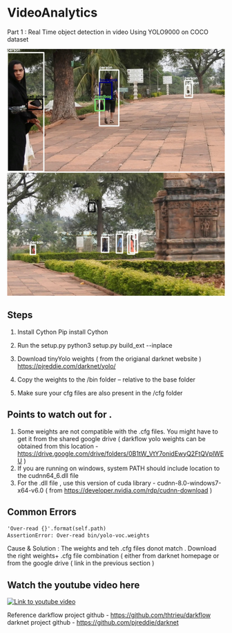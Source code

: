 # VideoAnalytics
Part 1 : Real Time object detection in video Using YOLO9000 on COCO dataset

![](https://github.com/tomtillo/VideoAnalycis-/blob/master/object_detection_1.jpg)
![](https://github.com/tomtillo/VideoAnalycis-/blob/master/object_detection_2.jpg)

## Steps 
1. Install Cython 
Pip install Cython

2. Run the setup.py 
python3 setup.py build_ext --inplace

3. Download tinyYolo weights ( from the origianal darknet website )
https://pjreddie.com/darknet/yolo/

4. Copy the weights to the /bin folder – relative to the base folder 

5. Make sure your cfg files are also present  in the /cfg folder 


## Points to watch out for .
1. Some weights are not compatible with the .cfg files. You might have to get it from the shared google drive ( darkflow yolo weights can be obtained from this location - https://drive.google.com/drive/folders/0B1tW_VtY7onidEwyQ2FtQVplWEU
 )
2. If you are running on windows, system PATH should include location to the cudnn64_6.dll file 
3. For the .dll file , use this version of cuda library - cudnn-8.0-windows7-x64-v6.0 ( from  https://developer.nvidia.com/rdp/cudnn-download )

## Common Errors 
```
'Over-read {}'.format(self.path)
AssertionError: Over-read bin/yolo-voc.weights
```
Cause & Solution : The weights and teh .cfg files donot match . Download the right weights+ .cfg file combination ( either from darknet homepage or from the google drive ( link in the previous section )


## Watch the youtube video here 
[![Link to youtube video ](https://img.youtube.com/vi/EngCVyJcUuc/0.jpg)](https://www.youtube.com/watch?v=EngCVyJcUuc)

Reference 
darkflow project github - https://github.com/thtrieu/darkflow 
darknet project github - https://github.com/pjreddie/darknet
